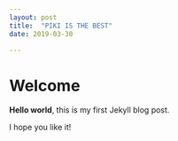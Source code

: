 ```yaml
---
layout: post
title:  "PIKI IS THE BEST"
date: 2019-03-30

---
```


# Welcome

**Hello world**, this is my first Jekyll blog post.

I hope you like it!
